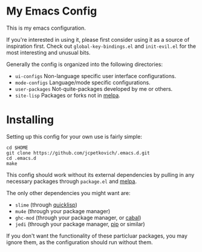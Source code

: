 # My Emacs Config

This is my emacs configuration.

If you're interested in using it, please first consider using it as a
source of inspiration first. Check out `global-key-bindings.el` and
`init-evil.el` for the most interesting and unusual bits.

Generally the config is organized into the following directories:

- `ui-configs` Non-language specific user interface configurations.
- `mode-configs` Language/mode specific configurations.
- `user-packages` Not-quite-packages developed by me or others.
- `site-lisp` Packages or forks not in [melpa](http://melpa.milkbox.net/).

# Installing

Setting up this config for your own use is fairly simple:

    cd $HOME
    git clone https://github.com/jcpetkovich/.emacs.d.git
    cd .emacs.d
    make

This config should work without its external dependencies by pulling
in any necessary packages through `package.el` and
[melpa](http://melpa.milkbox.net/).

The only other dependencies you might want are:

- `slime` (through [quicklisp](http://www.quicklisp.org/beta/))
- `mu4e` (through your package manager)
- `ghc-mod` (through your package manager, or [cabal](http://www.haskell.org/cabal/))
- `jedi` (through your package manager, [pip](https://pypi.python.org/pypi/pip) or similar)

If you don't want the functionality of these particluar packages, you
may ignore them, as the configuration should run without them.
